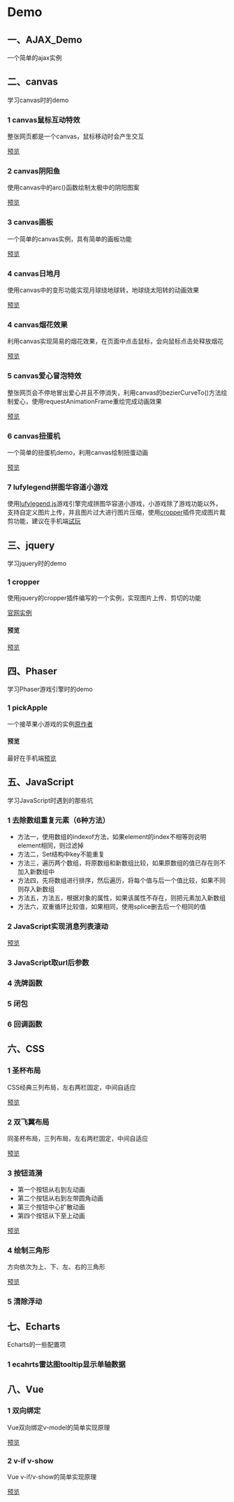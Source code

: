 # Demo

## 一、AJAX_Demo

一个简单的ajax实例

## 二、canvas

学习canvas时的demo

### 1 canvas鼠标互动特效

整张网页都是一个canvas，鼠标移动时会产生交互

<a href="https://chrischen0405.github.io/Demo/canvas/canvas%E9%BC%A0%E6%A0%87%E4%BA%92%E5%8A%A8%E7%89%B9%E6%95%88/index.html" target="_blank">预览</a>

### 2 canvas阴阳鱼

使用canvas中的arc()函数绘制太极中的阴阳图案

<a href="https://chrischen0405.github.io/Demo/canvas/canvas%20arc()%E5%87%BD%E6%95%B0%E7%BB%98%E5%88%B6%E9%98%B4%E9%98%B3%E9%B1%BC.html" target="_blank">预览</a>

### 3 canvas画板

一个简单的canvas实例，具有简单的画板功能

<a href="https://chrischen0405.github.io/Demo/canvas/canvas%E7%94%BB%E6%9D%BF.html" target="_blank">预览</a>

### 4 canvas日地月

使用canvas中的变形功能实现月球绕地球转，地球绕太阳转的动画效果

<a href="https://chrischen0405.github.io/Demo/canvas/canvas%E7%BB%98%E5%88%B6%E6%97%A5%E5%9C%B0%E6%9C%88.html" target="_blank">预览</a>

### 4 canvas烟花效果

利用canvas实现简易的烟花效果，在页面中点击鼠标，会向鼠标点击处释放烟花

<a href="https://chrischen0405.github.io/Demo/canvas/canvas%E7%83%9F%E8%8A%B1%E7%89%B9%E6%95%88/index.html" target="_blank">预览</a>

### 5 canvas爱心冒泡特效

整张网页会不停地冒出爱心并且不停消失，利用canvas的bezierCurveTo()方法绘制爱心，使用requestAnimationFrame重绘完成动画效果

<a href="https://chrischen0405.github.io/Demo/canvas/canvas%E7%88%B1%E5%BF%83%E5%86%92%E6%B3%A1%E7%89%B9%E6%95%88/index.html" target="_blank">预览</a>

### 6 canvas扭蛋机

一个简单的扭蛋机demo，利用canvas绘制扭蛋动画

<a href="https://chrischen0405.github.io/Demo/canvas/canvas%E6%89%AD%E8%9B%8B%E6%9C%BA%E6%95%88%E6%9E%9C/index.html" target="_blank">预览</a>

### 7 lufylegend拼图华容道小游戏

使用<a href="http://www.lufylegend.com/api/zh_CN/out/" target="_blank">lufylegend.js</a>游戏引擎完成拼图华容道小游戏，小游戏除了游戏功能以外，支持自定义图片上传，并且图片过大进行图片压缩，使用<a href="https://fengyuanchen.github.io/cropper/" target="_blank">cropper</a>插件完成图片裁剪功能，建议在手机端<a href="https://chrischen0405.github.io/Demo/canvas/lufylegend/index.html" target="_blank">试玩</a>

## 三、jquery

学习jquery时的demo

### 1 cropper

使用jquery的cropper插件编写的一个实例，实现图片上传、剪切的功能<br>

<a href="https://fengyuanchen.github.io/cropper/" target="_blank">官网实例</a>

#### 预览

<a href="https://chrischen0405.github.io/Demo/jquery/cropper/cropper%E5%9B%BE%E5%83%8F%E8%A3%81%E5%89%AA.html" target="_blank">预览</a>

## 四、Phaser

学习Phaser游戏引擎时的demo

### 1 pickApple

一个接苹果小游戏的实例<a href="https://segmentfault.com/a/1190000009212221" target="_blank">原作者</a>

#### 预览

最好在手机端<a href="https://chrischen0405.github.io/Demo/Phaser/pickApple/index.html" target="_blank">预览</a>

## 五、JavaScript

学习JavaScript时遇到的那些坑

### 1 去除数组重复元素（6种方法）

- 方法一，使用数组的indexof方法，如果element的index不相等则说明element相同，则过滤掉
- 方法二，Set结构中key不能重复
- 方法三，遍历两个数组，将原数组和新数组比较，如果原数组的值已存在则不加入新数组中
- 方法四，先将数组进行排序，然后遍历，将每个值与后一个值比较，如果不同则存入新数组
- 方法五，方法五，根据对象的属性，如果该属性不存在，则把元素加入新数组
- 方法六，双重循环比较值，如果相同，使用splice删去后一个相同的值

### 2 JavaScript实现消息列表滚动

<a href="https://chrischen0405.github.io/Demo/JavaScript/5-2消息滚动/index.html" target="_blank">预览</a>

### 3 JavaScript取url后参数

### 4 洗牌函数

### 5 闭包

### 6 回调函数

## 六、CSS

### 1 圣杯布局

CSS经典三列布局，左右两栏固定，中间自适应

<a href="https://chrischen0405.github.io/Demo/HTML&CSS/%E5%B8%83%E5%B1%80/%E5%9C%A3%E6%9D%AF%E5%B8%83%E5%B1%80.html" target="_blank">预览</a>

### 2 双飞翼布局

同圣杯布局，三列布局，左右两栏固定，中间自适应

<a href="https://chrischen0405.github.io/Demo/HTML&CSS/%E5%B8%83%E5%B1%80/%E5%8F%8C%E9%A3%9E%E7%BF%BC%E5%B8%83%E5%B1%80.html" target="_blank">预览</a>

### 3 按钮涟漪

- 第一个按钮从右到左动画
- 第二个按钮从右到左带圆角动画
- 第三个按钮中心扩散动画
- 第四个按钮从下至上动画

<a href="https://chrischen0405.github.io/Demo/HTML&CSS/6-3按钮涟漪.html" target="_blank">预览</a>

### 4 绘制三角形

方向依次为上、下、左、右的三角形

<a href="https://chrischen0405.github.io/Demo/HTML&CSS/6-4triangle/index.html" target="_blank">预览</a>

### 5 清除浮动

## 七、Echarts

Echarts的一些配置项

### 1 ecahrts雷达图tooltip显示单轴数据

## 八、Vue

### 1 双向绑定

Vue双向绑定v-model的简单实现原理

<a href="https://chrischen0405.github.io/Demo/Vue/8-1双向绑定实现/index.html" target="_blank">预览</a>

### 2 v-if v-show

Vue v-if/v-show的简单实现原理

<a href="https://chrischen0405.github.io/Demo/Vue/8-2v-ifv-show实现/index.html" target="_blank">预览</a>
